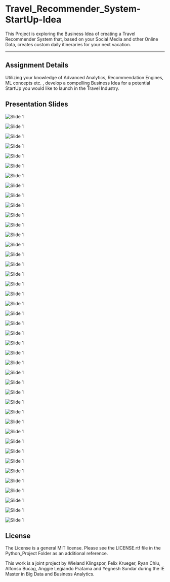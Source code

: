 # Travel_Recommender_System-StartUp-Idea #

This Project is exploring the Business Idea of creating a Travel Recommender System that, based on your Social Media and other Online Data, creates custom daily itineraries for your next vacation.

----

## Assignment Details ##

Utilizing your knowledge of Advanced Analytics, Recommendation Engines, ML concepts etc. , develop a compelling Business Idea for a potential StartUp you would like to launch in the Travel Industry.

## Presentation Slides ##

<img src="https://github.com/Fe1ix789/MBD/blob/master/Travel_Recommender_System-Project/Slide1.jpeg?raw=true" 
alt="Slide 1" width=fill>

<img src="https://github.com/Fe1ix789/MBD/blob/master/Travel_Recommender_System-Project/Slide2.jpeg?raw=true" 
alt="Slide 1" width=fill>

<img src="https://github.com/Fe1ix789/MBD/blob/master/Travel_Recommender_System-Project/Slide3.jpeg?raw=true" 
alt="Slide 1" width=fill>

<img src="https://github.com/Fe1ix789/MBD/blob/master/Travel_Recommender_System-Project/Slide4.jpeg?raw=true" 
alt="Slide 1" width=fill>

<img src="https://github.com/Fe1ix789/MBD/blob/master/Travel_Recommender_System-Project/Slide5.jpeg?raw=true" 
alt="Slide 1" width=fill>

<img src="https://github.com/Fe1ix789/MBD/blob/master/Travel_Recommender_System-Project/Slide6.jpeg?raw=true" 
alt="Slide 1" width=fill>

<img src="https://github.com/Fe1ix789/MBD/blob/master/Travel_Recommender_System-Project/Slide7.jpeg?raw=true" 
alt="Slide 1" width=fill>

<img src="https://github.com/Fe1ix789/MBD/blob/master/Travel_Recommender_System-Project/Slide8.jpeg?raw=true" 
alt="Slide 1" width=fill>

<img src="https://github.com/Fe1ix789/MBD/blob/master/Travel_Recommender_System-Project/Slide9.jpeg?raw=true" 
alt="Slide 1" width=fill>

<img src="https://github.com/Fe1ix789/MBD/blob/master/Travel_Recommender_System-Project/Slide10.jpeg?raw=true" 
alt="Slide 1" width=fill>

<img src="https://github.com/Fe1ix789/MBD/blob/master/Travel_Recommender_System-Project/Slide11.jpeg?raw=true" 
alt="Slide 1" width=fill>

<img src="https://github.com/Fe1ix789/MBD/blob/master/Travel_Recommender_System-Project/Slide12.jpeg?raw=true" 
alt="Slide 1" width=fill>

<img src="https://github.com/Fe1ix789/MBD/blob/master/Travel_Recommender_System-Project/Slide13.jpeg?raw=true" 
alt="Slide 1" width=fill>

<img src="https://github.com/Fe1ix789/MBD/blob/master/Travel_Recommender_System-Project/Slide14.jpeg?raw=true" 
alt="Slide 1" width=fill>

<img src="https://github.com/Fe1ix789/MBD/blob/master/Travel_Recommender_System-Project/Slide15.jpeg?raw=true" 
alt="Slide 1" width=fill>

<img src="https://github.com/Fe1ix789/MBD/blob/master/Travel_Recommender_System-Project/Slide16.jpeg?raw=true" 
alt="Slide 1" width=fill>

<img src="https://github.com/Fe1ix789/MBD/blob/master/Travel_Recommender_System-Project/Slide17.jpeg?raw=true" 
alt="Slide 1" width=fill>

<img src="https://github.com/Fe1ix789/MBD/blob/master/Travel_Recommender_System-Project/Slide18.jpeg?raw=true" 
alt="Slide 1" width=fill>

<img src="https://github.com/Fe1ix789/MBD/blob/master/Travel_Recommender_System-Project/Slide19.jpeg?raw=true" 
alt="Slide 1" width=fill>

<img src="https://github.com/Fe1ix789/MBD/blob/master/Travel_Recommender_System-Project/Slide20.jpeg?raw=true" 
alt="Slide 1" width=fill>

<img src="https://github.com/Fe1ix789/MBD/blob/master/Travel_Recommender_System-Project/Slide21.jpeg?raw=true" 
alt="Slide 1" width=fill>

<img src="https://github.com/Fe1ix789/MBD/blob/master/Travel_Recommender_System-Project/Slide21.jpeg?raw=true" 
alt="Slide 1" width=fill>

<img src="https://github.com/Fe1ix789/MBD/blob/master/Travel_Recommender_System-Project/Slide22.jpeg?raw=true" 
alt="Slide 1" width=fill>

<img src="https://github.com/Fe1ix789/MBD/blob/master/Travel_Recommender_System-Project/Slide23.jpeg?raw=true" 
alt="Slide 1" width=fill>

<img src="https://github.com/Fe1ix789/MBD/blob/master/Travel_Recommender_System-Project/Slide24.jpeg?raw=true" 
alt="Slide 1" width=fill>

<img src="https://github.com/Fe1ix789/MBD/blob/master/Travel_Recommender_System-Project/Slide25.jpeg?raw=true" 
alt="Slide 1" width=fill>

<img src="https://github.com/Fe1ix789/MBD/blob/master/Travel_Recommender_System-Project/Slide26.jpeg?raw=true" 
alt="Slide 1" width=fill>

<img src="https://github.com/Fe1ix789/MBD/blob/master/Travel_Recommender_System-Project/Slide27.jpeg?raw=true" 
alt="Slide 1" width=fill>

<img src="https://github.com/Fe1ix789/MBD/blob/master/Travel_Recommender_System-Project/Slide28.jpeg?raw=true" 
alt="Slide 1" width=fill>

<img src="https://github.com/Fe1ix789/MBD/blob/master/Travel_Recommender_System-Project/Slide29.jpeg?raw=true" 
alt="Slide 1" width=fill>

<img src="https://github.com/Fe1ix789/MBD/blob/master/Travel_Recommender_System-Project/Slide30.jpeg?raw=true" 
alt="Slide 1" width=fill>

<img src="https://github.com/Fe1ix789/MBD/blob/master/Travel_Recommender_System-Project/Slide31.jpeg?raw=true" 
alt="Slide 1" width=fill>

<img src="https://github.com/Fe1ix789/MBD/blob/master/Travel_Recommender_System-Project/Slide32.jpeg?raw=true" 
alt="Slide 1" width=fill>

<img src="https://github.com/Fe1ix789/MBD/blob/master/Travel_Recommender_System-Project/Slide33.jpeg?raw=true" 
alt="Slide 1" width=fill>

<img src="https://github.com/Fe1ix789/MBD/blob/master/Travel_Recommender_System-Project/Slide34.jpeg?raw=true" 
alt="Slide 1" width=fill>

<img src="https://github.com/Fe1ix789/MBD/blob/master/Travel_Recommender_System-Project/Slide35.jpeg?raw=true" 
alt="Slide 1" width=fill>

<img src="https://github.com/Fe1ix789/MBD/blob/master/Travel_Recommender_System-Project/Slide36.jpeg?raw=true" 
alt="Slide 1" width=fill>

<img src="https://github.com/Fe1ix789/MBD/blob/master/Travel_Recommender_System-Project/Slide37.jpeg?raw=true" 
alt="Slide 1" width=fill>

<img src="https://github.com/Fe1ix789/MBD/blob/master/Travel_Recommender_System-Project/Slide38.jpeg?raw=true" 
alt="Slide 1" width=fill>

<img src="https://github.com/Fe1ix789/MBD/blob/master/Travel_Recommender_System-Project/Slide39.jpeg?raw=true" 
alt="Slide 1" width=fill>

<img src="https://github.com/Fe1ix789/MBD/blob/master/Travel_Recommender_System-Project/Slide40.jpeg?raw=true" 
alt="Slide 1" width=fill>

<img src="https://github.com/Fe1ix789/MBD/blob/master/Travel_Recommender_System-Project/Slide41.jpeg?raw=true" 
alt="Slide 1" width=fill>

## License ##

The License is a general MIT license. Please see the LICENSE.rtf file in the Python_Project Folder as an additional reference.

This work is a joint project by Wieland Klingspor, Felix Krueger, Ryan Chiu,  Alfonso Bucag, Anggie Legiando Pratama and Yegnesh Sundar during the IE Master in Big Data and Business Analytics.
